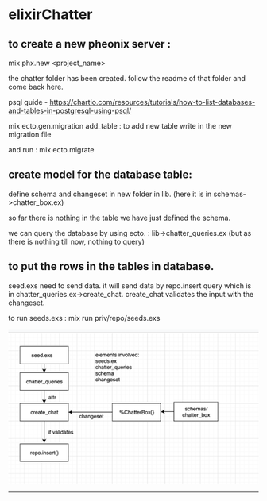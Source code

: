 # elixirChatter

to create a new pheonix server :
-------------------------------
mix phx.new <project_name>

the chatter folder has been created.
follow the readme of that folder and come back here.

psql guide - https://chartio.com/resources/tutorials/how-to-list-databases-and-tables-in-postgresql-using-psql/

mix ecto.gen.migration add_table : to add new table
write in the new migration file

and run : mix ecto.migrate


create model for the database table:
------------------------------------
define schema and changeset in new folder in lib. (here it is in schemas->chatter_box.ex)

so far there is nothing in the table we have just defined the schema.

we can query the database by using ecto. : lib->chatter_queries.ex
(but as there is nothing till now, nothing to query)


to put the rows in the tables in database. 
-----------------------------------------
seed.exs need to send data.
it will send data by repo.insert query which is in chatter_queries.ex->create_chat.
create_chat validates the input with the changeset.

to run seeds.exs : mix run priv/repo/seeds.exs

![GitHub Logo](/images/seed_image.png)


---------------------

